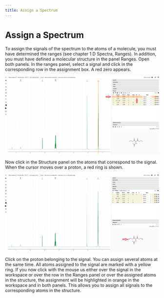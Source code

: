 ```yaml
---
title: Assign a Spectrum
---
```


# Assign a Spectrum

To assign the signals of the spectrum to the atoms of a molecule, you must have determined the ranges (see chapter 1 D Spectra, Ranges). In addition, you must have defined a molecular structure in the panel Ranges. Open both panels. In the ranges panel, select a signal and click in the corresponding row in the assignment box.
A red zero appears.

![](./asign1.png)

Now click in the Structure panel on the atoms that correspond to the signal. When the cursor moves over a proton, a red ring is shown. 

![](./asign2.png)

Click on the proton belonging to the signal. You can assign several atoms at the same time. All atoms assigned to the signal are marked with a yellow ring. If you now click with the mouse us either over the signal in the workspace or over the row in the Ranges panel or over the assigned atoms in the structure, the assignment will be highlighted in orange in the workspace and in both panels. This allows you to assign all signals to the corresponding atoms in the structure. 


